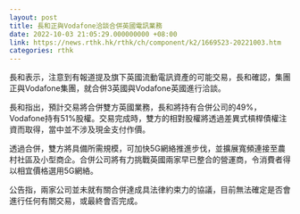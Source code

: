 ```yaml
---
layout: post
title: 長和正與Vodafone洽談合併英國電訊業務
date: 2022-10-03 21:05:29.000000000 +08:00
link: https://news.rthk.hk/rthk/ch/component/k2/1669523-20221003.htm
categories: rthk
---
```


長和表示，注意到有報道提及旗下英國流動電訊資產的可能交易，長和確認，集團正與Vodafone集團，就合併3英國與Vodafone英國進行洽談。

長和指出，預計交易將合併雙方英國業務，長和將持有合併公司的49%，Vodafone持有51%股權。交易完成時，雙方的相對股權將透過差異式槓桿債權注資而取得，當中並不涉及現金支付作價。

透過合併，雙方將具備所需規模，可加快5G網絡推進步伐，並擴展寬頻連接至農村社區及小型商企。合併公司將有力挑戰英國兩家早已整合的營運商，令消費者得以相宜價格選用5G網絡。

公告指，兩家公司並未就有關合併達成具法律約束力的協議，目前無法確定是否會進行任何有關交易，或最終會否完成。
